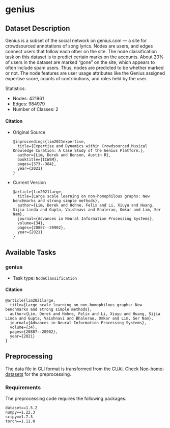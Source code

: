 # genius

## Dataset Description
Genius is a subset of the social network on genius.com — a site for crowdsourced annotations of song lyrics. Nodes are users, and edges connect users that follow each other on the site. The node classification task on this dataset is to predict certain marks on the accounts. About 20% of users in the dataset are marked “gone” on the site, which appears to often include spam users. Thus, nodes are predicted to be whether marked or not. The node features are user usage attributes like the Genius assigned expertise score, counts of contributions, and roles held by the user.

Statistics:
- Nodes: 421961
- Edges: 984979
- Number of Classes: 2

#### Citation
- Original Source
  ```
  @inproceedings{lim2021expertise,
    title={Expertise and Dynamics within Crowdsourced Musical Knowledge Curation: A Case Study of the Genius Platform.},
    author={Lim, Derek and Benson, Austin R},
    booktitle={ICWSM},
    pages={373--384},
    year={2021}
  }
  ```

- Current Version
  ```
  @article{lim2021large,
    title={Large scale learning on non-homophilous graphs: New benchmarks and strong simple methods},
    author={Lim, Derek and Hohne, Felix and Li, Xiuyu and Huang, Sijia Linda and Gupta, Vaishnavi and Bhalerao, Omkar and Lim, Ser Nam},
    journal={Advances in Neural Information Processing Systems},
    volume={34},
    pages={20887--20902},
    year={2021}
  }
  ```

## Available Tasks

### genius

- Task type: `NodeClassification`


#### Citation

```
@article{lim2021large,
  title={Large scale learning on non-homophilous graphs: New benchmarks and strong simple methods},
  author={Lim, Derek and Hohne, Felix and Li, Xiuyu and Huang, Sijia Linda and Gupta, Vaishnavi and Bhalerao, Omkar and Lim, Ser Nam},
  journal={Advances in Neural Information Processing Systems},
  volume={34},
  pages={20887--20902},
  year={2021}
}
```

## Preprocessing
The data file in GLI format is transformed from the [CUAI](https://github.com/CUAI/Non-Homophily-Large-Scale). Check [Non-homo-datasets](https://github.com/GreatSnoopyMe/Non-homo-datasets) for the preprocessing.


### Requirements

The preprocessing code requires the following packages.

```
dataset==1.5.2
numpy==1.22.3
scipy==1.7.3
torch==1.11.0
```
